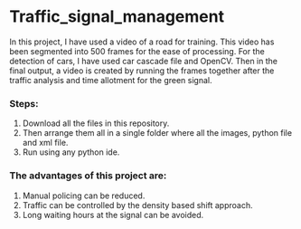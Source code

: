 # Traffic_signal_management
In this project, I have used a video of a road for training. This video has been segmented into 500 frames for the ease of processing.
For the detection of cars, I have used car cascade file and OpenCV.
Then in the final output, a video is created by running the frames together after the traffic analysis and time allotment for the green signal.
### Steps:
1. Download all the files in this repository.
2. Then arrange them all in a single folder where all the images, python file and xml file.
3. Run using any python ide. 
### The advantages of this project are:
1. Manual policing can be reduced.
2. Traffic can be controlled by the density based shift approach.
3. Long waiting hours at the signal can be avoided.
